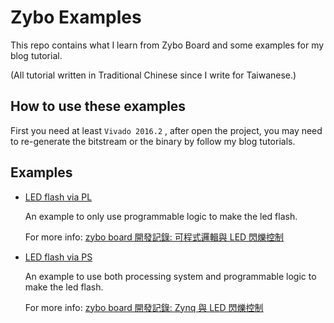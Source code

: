 Zybo Examples
========

This repo contains what I learn from Zybo Board and some examples for my blog tutorial.

(All tutorial written in Traditional Chinese since I write for Taiwanese.)

## How to use these examples

First you need at least `Vivado 2016.2` , after open the project, you may need to re-generate the bitstream or the binary by follow my blog tutorials.

## Examples

- [LED flash via PL](https://github.com/coldnew/zybo-examples/tree/master/led_flash_pl)

  An example to only use programmable logic to make the led flash.

  For more info: [zybo board 開發記錄: 可程式邏輯與 LED 閃爍控制](http://coldnew.github.io/zybo-board/pl_led)

- [LED flash via PS](https://github.com/coldnew/zybo-examples/tree/master/led_flash_zynq)

  An example to use both processing system and programmable logic to make the led flash.

  For more info: [zybo board 開發記錄: Zynq 與 LED 閃爍控制](http://coldnew.github.io/zybo-board/zynq_led_flash)
